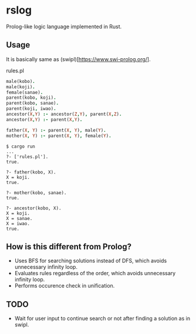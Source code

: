 # rslog

Prolog-like logic language implemented in Rust.

## Usage
It is basically same as (swipl)[https://www.swi-prolog.org/].

rules.pl
```prolog
male(kobo).
male(koji).
female(sanae).
parent(kobo, koji).
parent(kobo, sanae).
parent(koji, iwao).
ancestor(X,Y) :- ancestor(Z,Y), parent(X,Z).
ancestor(X,Y) :- parent(X,Y).

father(X, Y) :- parent(X, Y), male(Y).
mother(X, Y) :- parent(X, Y), female(Y).
```

```
$ cargo run
...
?- ['rules.pl'].
true.

?- father(kobo, X).
X = koji.
true.

?- mother(kobo, sanae).
true.

?- ancestor(kobo, X).
X = koji.
X = sanae.
X = iwao.
true.
```

## How is this different from Prolog?
- Uses BFS for searching solutions instead of DFS, which avoids unnecessary infinity loop.
- Evaluates rules regardless of the order, which avoids unnecessary infinity loop.
- Performs occurence check in unification.

## TODO
- Wait for user input to continue search or not after finding a solution as in swipl.
